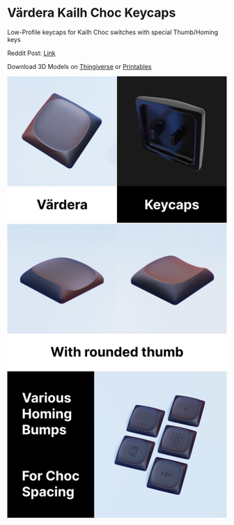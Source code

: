 # Värdera Kailh Choc Keycaps

Low-Profile keycaps for Kailh Choc switches with special Thumb/Homing keys

Reddit Post: [Link](https://www.reddit.com/r/MechanicalKeyboards/comments/xzgfnu/v%C3%A4rdera_kailh_choc_keycaps_now_are_on_thingiverse/)

Download 3D Models on [Thingiverse](https://www.thingiverse.com/thing:5555215) or [Printables](https://www.printables.com/model/292839-vardera-kailh-choc-keycaps)


![Image](./Photos/000.jpg)
![Image](./Photos/001.jpg)
![Image](./Photos/002.jpg)
